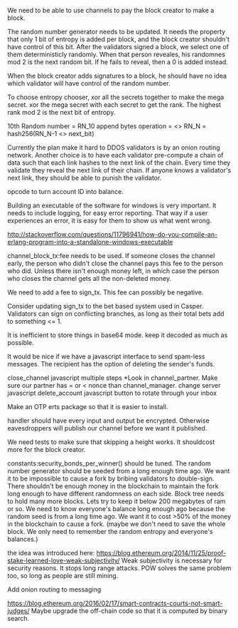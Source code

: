 We need to be able to use channels to pay the block creator to make a block.

The random number generator needs to be updated.
It needs the property that only 1 bit of entropy is added per block, and the block creator shouldn't have control of this bit.
After the validators signed a block, we select one of them deterministicly randomly. When that person reveales, his randomnes mod 2 is the next random bit. If he fails to reveal, then a 0 is added instead.

When the block creator adds signatures to a block, he should have no idea which validator will have control of the random number.

To choose entropy chooser, xor all the secrets together to make the mega secret. xor the mega secret with each secret to get the rank. The highest rank mod 2 is the next bit of entropy.

10th Random number = RN_10
append bytes operation = <>
RN_N = hash256(RN_N-1 <> next_bit)

Currently the plan make it hard to DDOS validators is by an onion routing network.
Another choice is to have each validator pre-compute a chain of data such that each link hashes to the next link of the chain.
Every time they validate they reveal the next link of their chain.
If anyone knows a validator's next link, they should be able to punish the validator.

opcode to turn account ID into balance.

Building an executable of the software for windows is very important. It needs to include logging, for easy error reporting. That way if a user experiences an error, it is easy for them to show us what went wrong.

http://stackoverflow.com/questions/11796941/how-do-you-compile-an-erlang-program-into-a-standalone-windows-executable


channel_block_tx:fee needs to be used. If someone closes the channel early, the person who didn't close the channel pays this fee to the person who did. Unless there isn't enough money left, in which case the person who closes the channel gets all the non-deleted money.

We need to add a fee to sign_tx. This fee can possibly be negative.

Consider updating sign_tx to the bet based system used in Casper. Validators can sign on conflicting branches, as long as their total bets add to something <= 1. 

It is inefficient to store things in base64 mode. keep it decoded as much as possible.


It would be nice if we have a javascript interface to send spam-less messages. The recipient has the option of deleting the sender's funds.

close_channel javascript multiple steps
*Look in channel_partner. Make sure our partner has = or < nonce than channel_manager.
change server javascript
delete_account javascript
button to rotate through your inbox

Make an OTP erts package so that it is easier to install.

handler should have every input and output be encrypted. Otherwise eavesdroppers will publish our channel before we want it published.

We need tests to make sure that skipping a height works. It shouldcost more for the block creator.

constants:security_bonds_per_winner() should be tuned. The random number generator should be seeded from a long enough time ago.
We want it to be impossible to cause a fork by bribing validators to double-sign. There shouldn't be enough money in the blockchain to maintain the fork long enough to have different randomness on each side.
Block tree needs to hold many more blocks. Lets try to keep it below 200 megabytes of ram or so. We need to know everyone's balance long enough ago because the random seed is from a long time ago. We want it to cost >50% of the money in the blockchain to cause a fork. (maybe we don't need to save the whole block. We only need to remember the random entropy and everyone's balances.)


the idea was introduced here: https://blog.ethereum.org/2014/11/25/proof-stake-learned-love-weak-subjectivity/
Weak subjectivity is necessary for security reasons. It stops long range attacks.
POW solves the same problem too, so long as people are still mining.

Add onion routing to messaging

https://blog.ethereum.org/2016/02/17/smart-contracts-courts-not-smart-judges/
Maybe upgrade the off-chain code so that it is computed by binary search.
